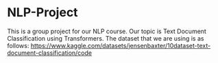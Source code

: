 # NLP-Project
This is a group project for our NLP course.
Our topic is Text Document Classification using Transformers.
The dataset that we are using is as follows:
https://www.kaggle.com/datasets/jensenbaxter/10dataset-text-document-classification/code
